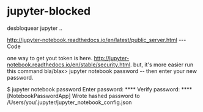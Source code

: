 # jupyter-blocked
desbloquear jupyter .. 

http://jupyter-notebook.readthedocs.io/en/latest/public_server.html --- Code 



one way to get yout token is here. http://jupyter-notebook.readthedocs.io/en/stable/security.html.  but, it's more easier run this command 
bla/blax> jupyter notebook password -- then enter your new password. 

$ jupyter notebook password
Enter password:  ****
Verify password: ****
[NotebookPasswordApp] Wrote hashed password to /Users/you/.jupyter/jupyter_notebook_config.json
